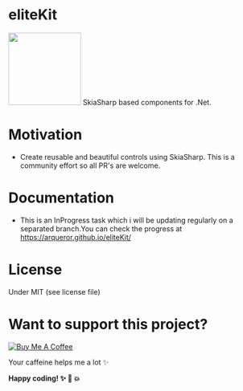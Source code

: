 # eliteKit
<img src="https://api.nuget.org/v3-flatcontainer/elitekit/1.3.0.2/icon" width="144">     
SkiaSharp based components for .Net. 

# Motivation
  - Create reusable and beautiful controls using SkiaSharp. This is a community effort so all PR's are welcome.
  
# Documentation
  - This is an InProgress task which i will be updating regularly on a separated branch.You can check the progress at https://arqueror.github.io/eliteKit/
  
# License
Under MIT (see license file)
  
# Want to support this project?

<a href="https://www.buymeacoffee.com/jOUwyzl" target="_blank"><img src="https://www.buymeacoffee.com/assets/img/custom_images/purple_img.png" alt="Buy Me A Coffee" style="height: auto !important;width: auto !important;" ></a>

Your caffeine helps me a lot :sparkles:

**Happy coding! :sparkles: :camel: :boom:**
